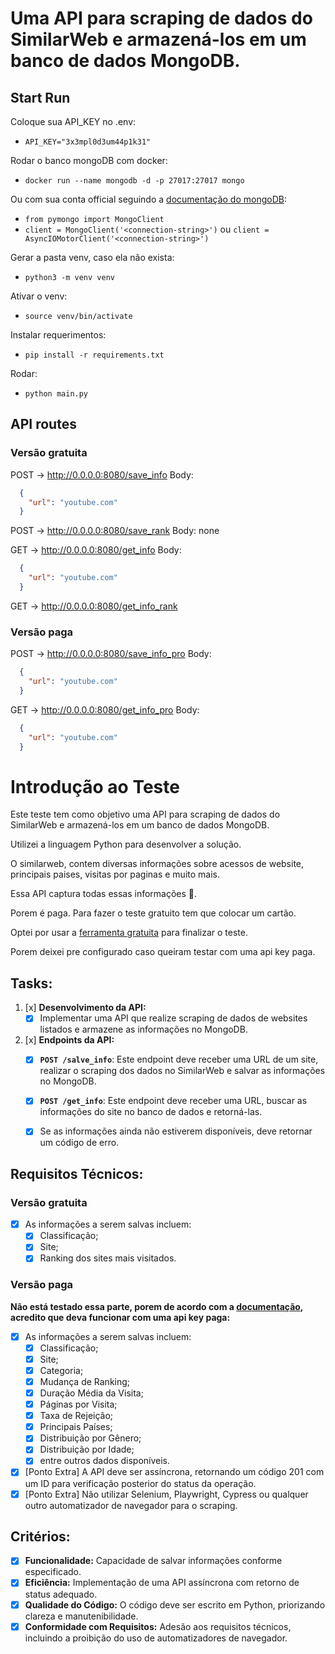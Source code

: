 # Uma API para scraping de dados do SimilarWeb e armazená-los em um banco de dados MongoDB.

## Start Run

Coloque sua API_KEY no .env:
- `API_KEY="3x3mpl0d3um44p1k31"`


Rodar o banco mongoDB com docker:
- `docker run --name mongodb -d -p 27017:27017 mongo`

Ou com sua conta official seguindo a [documentação do mongoDB](https://www.mongodb.com/docs/atlas/tutorial/connect-to-your-cluster/):
- `from pymongo import MongoClient`
- `client = MongoClient('<connection-string>')` ou `client = AsyncIOMotorClient('<connection-string>')`


Gerar a pasta venv, caso ela não exista:
- `python3 -m venv venv`


Ativar o venv:
- `source venv/bin/activate`


Instalar requerimentos:
- `pip install -r requirements.txt`


Rodar:
- `python main.py`


## API routes

### Versão gratuita
POST -> http://0.0.0.0:8080/save_info
  Body:
  ```json
    {
      "url": "youtube.com"
    }
  ```

POST -> http://0.0.0.0:8080/save_rank
  Body: none

GET -> http://0.0.0.0:8080/get_info
  Body:
  ```json
    {
      "url": "youtube.com"
    }
  ```

GET -> http://0.0.0.0:8080/get_info_rank

### Versão paga
POST -> http://0.0.0.0:8080/save_info_pro
  Body:
  ```json
    {
      "url": "youtube.com"
    }
  ```
GET -> http://0.0.0.0:8080/get_info_pro
  Body:
  ```json
    {
      "url": "youtube.com"
    }
  ```


# Introdução ao Teste

Este teste tem como objetivo uma API para scraping de dados do SimilarWeb e armazená-los em um banco de dados MongoDB. 

Utilizei a linguagem Python para desenvolver a solução.

O similarweb, contem diversas informações sobre acessos de website, principais paises, visitas por paginas e muito mais. 

Essa API captura todas essas informações 🙂.

Porem é paga. Para fazer o teste gratuito tem que colocar um cartão.

Optei por usar a [ferramenta gratuita](https://developers.similarweb.com/docs/digital-rank-api#get-started-with-website-digitalrank-api) para finalizar o teste.

Porem deixei pre configurado caso queiram testar com uma api key paga.

## Tasks:

1. [x] **Desenvolvimento da API:**
    - [x] Implementar uma API que realize scraping de dados de websites listados e armazene as informações no MongoDB.
2. [x] **Endpoints da API:**
    - [x] **`POST /salve_info`**: Este endpoint deve receber uma URL de um site, realizar o scraping dos dados no SimilarWeb e salvar as informações no MongoDB.
    - [x] **`POST /get_info`**: Este endpoint deve receber uma URL, buscar as informações do site no banco de dados e retorná-las. 
    - [x] Se as informações ainda não estiverem disponíveis, deve retornar um código de erro.
    

## Requisitos Técnicos:

### Versão gratuita
- [x] As informações a serem salvas incluem: 
  - [x] Classificação;
  - [x] Site;
  - [x] Ranking dos sites mais visitados.

### Versão paga
**Não está testado essa parte, porem de acordo com a [documentação](https://developers.similarweb.com/reference/api-lite), acredito que deva funcionar com uma api key paga:**
- [x] As informações a serem salvas incluem: 
  - [x] Classificação;
  - [x] Site;
  - [x] Categoria;
  - [x] Mudança de Ranking;
  - [x] Duração Média da Visita;
  - [x] Páginas por Visita;
  - [x] Taxa de Rejeição;
  - [x] Principais Países;
  - [x] Distribuição por Gênero;
  - [x] Distribuição por Idade;
  - [x] entre outros dados disponíveis.

- [x] [Ponto Extra] A API deve ser assíncrona, retornando um código 201 com um ID para verificação posterior do status da operação.
- [x] [Ponto Extra] Não utilizar Selenium, Playwright, Cypress ou qualquer outro automatizador de navegador para o scraping.

## Critérios:

- [x] **Funcionalidade:** Capacidade de salvar informações conforme especificado.
- [x] **Eficiência:** Implementação de uma API assíncrona com retorno de status adequado.
- [x] **Qualidade do Código:** O código deve ser escrito em Python, priorizando clareza e manutenibilidade.
- [x] **Conformidade com Requisitos:** Adesão aos requisitos técnicos, incluindo a proibição do uso de automatizadores de navegador.
